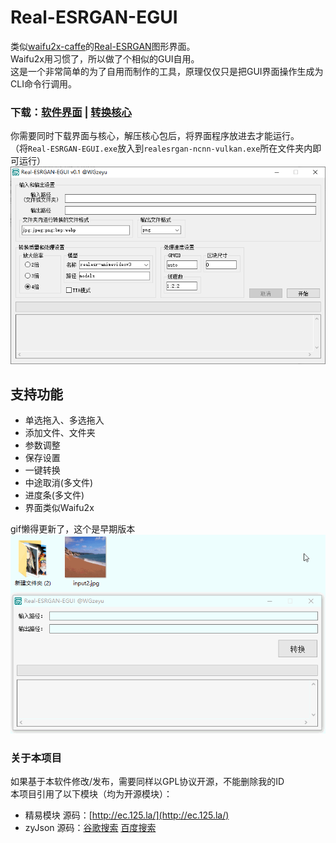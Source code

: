 # Real-ESRGAN-EGUI
类似[waifu2x-caffe](https://github.com/lltcggie/waifu2x-caffe)的[Real-ESRGAN](https://github.com/xinntao/Real-ESRGAN)图形界面。  
Waifu2x用习惯了，所以做了个相似的GUI自用。   
这是一个非常简单的为了自用而制作的工具，原理仅仅只是把GUI界面操作生成为CLI命令行调用。   
### 下载：[软件界面](https://github.com/WGzeyu/Real-ESRGAN-EGUI/releases/latest) | [转换核心](https://github.com/xinntao/Real-ESRGAN/releases/tag/v0.2.5.0)
你需要同时下载界面与核心，解压核心包后，将界面程序放进去才能运行。  
（将`Real-ESRGAN-EGUI.exe`放入到`realesrgan-ncnn-vulkan.exe`所在文件夹内即可运行）
　　  
![](png.png)
## 支持功能
- 单选拖入、多选拖入
- 添加文件、文件夹
- 参数调整
- 保存设置
- 一键转换
- 中途取消(多文件)
- 进度条(多文件)
- 界面类似Waifu2x

gif懒得更新了，这个是早期版本  
![](GIF.gif)

### 关于本项目
如果基于本软件修改/发布，需要同样以GPL协议开源，不能删除我的ID  
本项目引用了以下模块（均为开源模块）：  
* 精易模块 源码：[http://ec.125.la/](http://ec.125.la/)
* zyJson 源码：[谷歌搜索](https://www.google.com/search?q=%E6%98%93%E8%AF%AD%E8%A8%80+zyjson&nfpr=1) [百度搜索](https://www.baidu.com/s?wd=%E6%98%93%E8%AF%AD%E8%A8%80%20zyjson)
